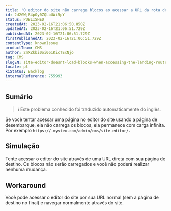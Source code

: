 ```yaml
---
title: 'O editor do site não carrega blocos ao acessar a URL da rota de desembarque'
id: 2d2GWj84pOy0ZQLbUWi5pY
status: PUBLISHED
createdAt: 2023-02-16T21:06:50.850Z
updatedAt: 2023-02-16T21:06:51.729Z
publishedAt: 2023-02-16T21:06:51.729Z
firstPublishedAt: 2023-02-16T21:06:51.729Z
contentType: knownIssue
productTeam: CMS
author: 2mXZkbi0oi061KicTExNjo
tag: CMS
slugEN: site-editor-doesnt-load-blocks-when-accessing-the-landing-route-url
locale: pt
kiStatus: Backlog
internalReference: 755993
---
```


## Sumário

>ℹ️ Este problema conhecido foi traduzido automaticamente do inglês.


Se você tentar acessar uma página no editor do site usando a página de desembarque, ela não carrega os blocos, ela permanece com carga infinita. Por exemplo `https://.myvtex.com/admin/cms/site-editor/.`


##

## Simulação


Tente acessar o editor do site através de uma URL direta com sua página de destino. Os blocos não serão carregados e você não poderá realizar nenhuma mudança.


##

## Workaround


Você pode acessar o editor do site por sua URL normal (sem a página de destino no final) e navegar normalmente através do site.





